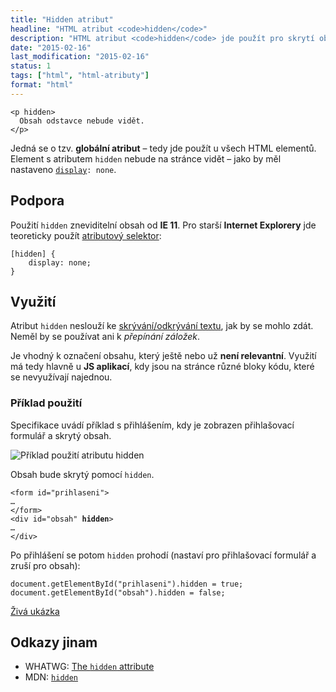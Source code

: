 ```yaml
---
title: "Hidden atribut"
headline: "HTML atribut <code>hidden</code>"
description: "HTML atribut <code>hidden</code> jde použít pro skrytí obsahu."
date: "2015-02-16"
last_modification: "2015-02-16"
status: 1
tags: ["html", "html-atributy"]
format: "html"
---
```


<pre><code>&lt;p hidden>
  Obsah odstavce nebude vidět.
&lt;/p></code></pre>



<p>Jedná se o tzv. <b>globální atribut</b> – tedy jde použít u všech HTML elementů. Element s atributem <code>hidden</code> nebude na stránce vidět – jako by měl nastaveno <code><a href="/display">display</a>: none</code>.</p>




<h2 id="podpora">Podpora</h2>

<p>Použití <code>hidden</code> zneviditelní obsah od <b>IE 11</b>. Pro starší <b>Internet Explorery</b> jde teoreticky použít <a href="/css-selektory#atributovy">atributový selektor</a>:</p>

<pre><code>[hidden] {
    display: none;
}</code></pre>




<h2 id="vyuziti">Využití</h2>

<p>Atribut <code>hidden</code> neslouží ke <a href="/zobrazit-skryt">skrývání/odkrývání textu</a>, jak by se mohlo zdát. Neměl by se používat ani k <i>přepínání záložek</i>.</p>

<p>Je vhodný k označení obsahu, který ještě nebo už <b>není relevantní</b>. Využití má tedy hlavně u <b>JS aplikací</b>, kdy jsou na stránce různé bloky kódu, které se nevyužívají najednou.</p>


<h3 id="priklad">Příklad použití</h3>

<p>Specifikace uvádí příklad s přihlášením, kdy je zobrazen přihlašovací formulář a skrytý obsah.</p>

<p><img src="/files/hidden/atribut-hidden.gif" alt="Příklad použití atributu hidden" class="border"></p>

<p>Obsah bude skrytý pomocí <code>hidden</code>.</p>

<pre><code>&lt;form id="prihlaseni">
…
&lt;/form>
&lt;div id="obsah" <b>hidden</b>>
…
&lt;/div></code></pre>








<p>Po přihlášení se potom <code>hidden</code> prohodí (nastaví pro přihlašovací formulář a zruší pro obsah):</p>

<pre><code>document.getElementById("prihlaseni").hidden = true;
document.getElementById("obsah").hidden = false;</code></pre>

<p><a href="http://kod.djpw.cz/kmkb">Živá ukázka</a></p>


<h2 id="odkazy">Odkazy jinam</h2>

<ul>
  <li>WHATWG: <a href="https://html.spec.whatwg.org/multipage/interaction.html#the-hidden-attribute">The <code>hidden</code> attribute</a></li>
  
  <li>MDN: <a href="https://developer.mozilla.org/en-US/docs/Web/HTML/Global_attributes/hidden"><code>hidden</code></a></li>
</ul>